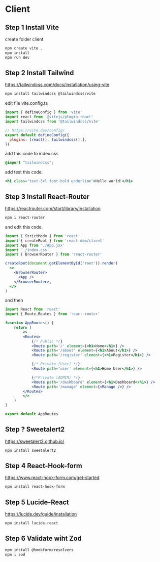 # Client

## Step 1 Install Vite
create folder client
```bash
npm create vite .
npm install
npm run dev
```

## Step 2 Install Tailwind
https://tailwindcss.com/docs/installation/using-vite
```bash
npm install tailwindcss @tailwindcss/vite
```
edit file vite.config.ts
```js
import { defineConfig } from 'vite'
import react from '@vitejs/plugin-react'
import tailwindcss from '@tailwindcss/vite'

// https://vite.dev/config/
export default defineConfig({
  plugins: [react(), tailwindcss(),],
})
```
add this code to index.css
```css
@import "tailwindcss";
```
add test this code.
```jsx
<h1 class="text-3xl font-bold underline">Hello world!</h1>
```

## Step 3 Install React-Router
https://reactrouter.com/start/library/installation

```bash
npm i react-router
```

and edit this code.
```jsx
import { StrictMode } from 'react'
import { createRoot } from 'react-dom/client'
import App from './App.jsx'
import './index.css'
import { BrowserRouter } from 'react-router'

createRoot(document.getElementById('root')).render(
  <>
    <BrowserRouter>
      <App />
    </BrowserRouter>,
  </>
)
```

and then

```jsx
import React from 'react'
import { Route,Routes } from 'react-router'

function AppRoutes() {
    return (
        <>
        <Routes>
            {/* Public */}
            <Route path='/' element={<h1>Home</h1>} />
            <Route path='/about' element={<h1>About</h1>} />
            <Route path='/register' element={<h1>Register</h1>} />

            {/* Private [User] */}  
            <Route path='user' element={<h1>Home User</h1>} /> 

            {/*Private [ADMIN] */}
            <Route path='/dashboard' element={<h1>Dashboard</h1>} />
            <Route path='/manage' element={<Manage />} />
        </Routes>
        </>
    )
}

export default AppRoutes
```


## Step ? Sweetalert2
https://sweetalert2.github.io/
```bash
npm install sweetalert2
```

## Step 4 React-Hook-form
https://www.react-hook-form.com/get-started
```bash
npm install react-hook-form
```

## Step 5 Lucide-React
https://lucide.dev/guide/installation
```bash
npm install lucide-react
```

## Step 6 Validate wiht Zod
```bash
npm install @hookform/resolvers
npm i zod
```